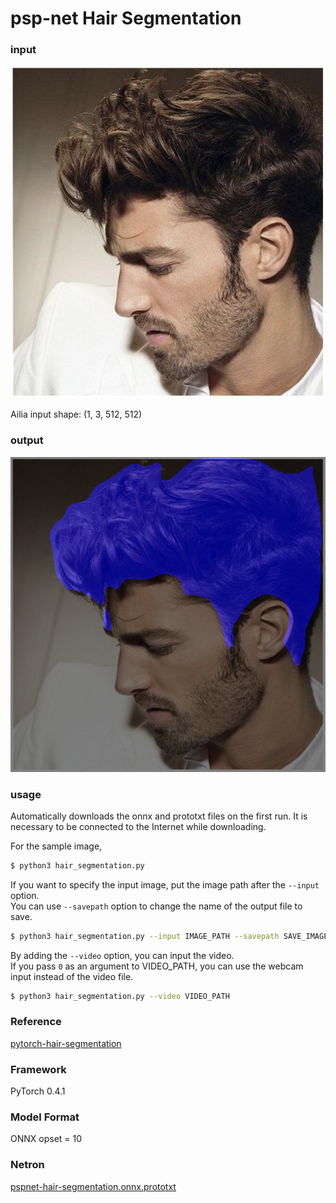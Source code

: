 # psp-net Hair Segmentation

### input
![input_image](test.jpg)

Ailia input shape: (1, 3, 512, 512)  

### output
![output_image](output.png)

### usage
Automatically downloads the onnx and prototxt files on the first run.
It is necessary to be connected to the Internet while downloading.

For the sample image,
``` bash
$ python3 hair_segmentation.py
```

If you want to specify the input image, put the image path after the `--input` option.  
You can use `--savepath` option to change the name of the output file to save.
```bash
$ python3 hair_segmentation.py --input IMAGE_PATH --savepath SAVE_IMAGE_PATH
```

By adding the `--video` option, you can input the video.   
If you pass `0` as an argument to VIDEO_PATH, you can use the webcam input instead of the video file.
```bash
$ python3 hair_segmentation.py --video VIDEO_PATH
```

### Reference

[pytorch-hair-segmentation](https://github.com/YBIGTA/pytorch-hair-segmentation)


### Framework
PyTorch 0.4.1


### Model Format
ONNX opset = 10


### Netron
[pspnet-hair-segmentation.onnx.prototxt](https://lutzroeder.github.io/netron/?url=https://storage.googleapis.com/ailia-models/pspnet-hair-segmentation/pspnet-hair-segmentation.onnx.prototxt)
